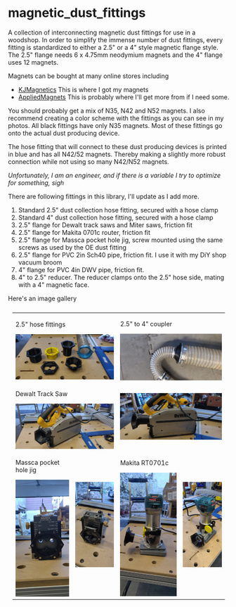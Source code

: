 # magnetic_dust_fittings
A collection of interconnecting magnetic dust fittings for use in a woodshop. 
In order to simplify the immense number of dust fittings, every fitting is 
standardized to either a 2.5" or a 4" style magnetic flange style.
The 2.5" flange needs 6 x 4.75mm neodymium magnets and the 4" flange uses 12 magnets.

Magnets can be bought at many online stores including 
- [KJMagnetics](https://www.kjmagnetics.com/products.asp?cat=11&scri=25)
This is where I got my magnets
- [AppliedMagnets](https://appliedmagnets.com/)
This is probably where I'll get more from if I need some.

You should probably get a mix of N35, N42 and N52 magnets. 
I also recommend creating a color scheme with the fittings 
as you can see in my photos. All black fittings have only N35 magnets.
Most of these fittings go onto the actual dust producing device.

The hose fitting that will connect to these dust producing devices is
printed in blue and has all N42/52 magnets. Thereby making a slightly
more robust connection while not using so many N42/N52 magnets.

*Unfortunately, I am an engineer, and if there is a variable
I try to optimize for something, sigh*

There are following fittings in this library, I'll update as I add more.
1. Standard 2.5" dust collection hose fitting, secured with a hose clamp
2. Standard 4" dust collection hose fitting, secured with a hose clamp
3. 2.5" flange for Dewalt track saws and Miter saws, friction fit
4. 2.5" flange for Makita 0701c router, friction fit
5. 2.5" flange for Massca pocket hole jig, screw mounted using the same screws as used by the OE dust fitting
6. 2.5" flange for PVC 2in Sch40 pipe, friction fit. I use it with my DiY shop vacuum broom
7. 4" flange for PVC 4in DWV pipe, friction fit.
8. 4" to 2.5" reducer. The reducer clamps onto the 2.5" hose side, mating with a 4" magnetic face.

Here's an image gallery
<table style="padding:10px; vertical-align: bottom;">
  <tr>
    <td colspan=2><p>2.5" hose fittings</p><img src="./img/25_group_photo.jpg"  alt="1" width = 500px ></td>
    <td colspan=2><p>2.5" to 4" coupler</p><img src="./img/25_4_coupler.jpg"  alt="1" width = 500px></td>
  </tr>
  <tr>
    <td colspan=2><p>Dewalt Track Saw</p><img src="./img/dewalt_tracksaw_1.jpg"  alt="1" width = 500px ></td>
    <td colspan=2><img src="./img/dewalt_tracksaw_2.jpg"  alt="1" width = 500px></td>
  </tr>
  <tr>
    <td><p>Massca pocket hole jig</p><img src="./img/massca1.jpg"  alt="1" width = 250px ></td>
    <td><img src="./img/massca2.jpg"  alt="1" width = 250px></td>
    <td><p>Makita RT0701c</p><img src="./img/makita_front.jpg"  alt="1" width = 250px ></td>
    <td><img src="./img/makita_side.jpg"  alt="1" width = 250px></td>
  </tr>
  
</table>
